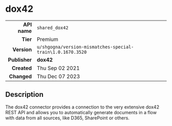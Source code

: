 # dox42
| | |
|-:|-|
|**API name**|`shared_dox42`|
|**Tier**|Premium|
|**Version**|`u/shgogna/version-mismatches-special-train\1.0.1670.3520`|
|**Publisher**|**dox42**|
|**Created**|Thu Sep 02 2021|
|**Changed**|Thu Dec 07 2023|

## Description
The dox42 connector provides a connection to the very extensive dox42 REST API and allows you to automatically generate documents in a flow with data from all sources, like D365, SharePoint or others.

